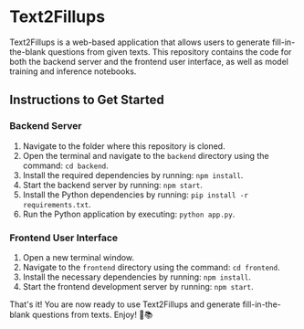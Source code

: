 # Text2Fillups

Text2Fillups is a web-based application that allows users to generate fill-in-the-blank questions from given texts. This repository contains the code for both the backend server and the frontend user interface, as well as model training and inference notebooks.

## Instructions to Get Started

### Backend Server

1. Navigate to the folder where this repository is cloned.
2. Open the terminal and navigate to the `backend` directory using the command: `cd backend`.
3. Install the required dependencies by running: `npm install`.
4. Start the backend server by running: `npm start`.
5. Install the Python dependencies by running: `pip install -r requirements.txt`.
6. Run the Python application by executing: `python app.py`.

### Frontend User Interface

1. Open a new terminal window.
2. Navigate to the `frontend` directory using the command: `cd frontend`.
3. Install the necessary dependencies by running: `npm install`.
4. Start the frontend development server by running: `npm start`.

That's it! You are now ready to use Text2Fillups and generate fill-in-the-blank questions from texts. Enjoy! 🚀📚
